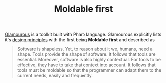 ﻿---
title: Moldable first
---
[Glamourous](https://gtoolkit.com/#design) is a toolkit built with Pharo language. Glamourous explicitly lists it's [design principles](https://gtoolkit.com/#design) with the first being **Moldable first** and described as

> Software is shapeless. Yet, to reason about it we, humans, need a shape. Tools provide the shape of software. It follows that tools are essential. Moreover, software is also highly contextual. For tools to be effective, they have to take that context into account. It follows that tools must be moldable so that the programmer can adapt them to the current needs, easily and frequently.


